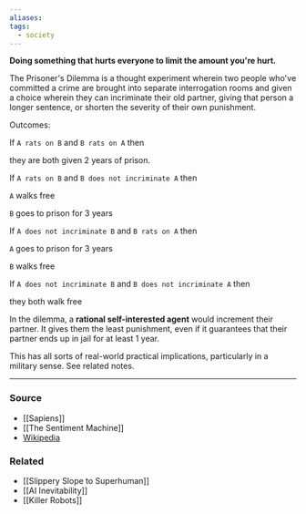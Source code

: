 ```yaml
---
aliases: 
tags:
  - society
---
```

**Doing something that hurts everyone to limit the amount you're hurt.**

The Prisoner's Dilemma is a thought experiment wherein two people who've committed a crime are brought into separate interrogation rooms and given a choice wherein they can incriminate their old partner, giving that person a longer sentence, or shorten the severity of their own punishment.

Outcomes:

If `A rats on B` and `B rats on A` then

they are both given 2 years of prison.

If `A rats on B` and `B does not incriminate A` then

`A` walks free

`B` goes to prison for 3 years

If `A does not incriminate B` and `B rats on A` then

`A` goes to prison for 3 years

`B` walks free

If `A does not incriminate B` and `B does not incriminate A` then

they both walk free

In the dilemma, a **rational self-interested agent** would increment their partner. It gives them the least punishment, even if it guarantees that their partner ends up in jail for at least 1 year.

This has all sorts of real-world practical implications, particularly in a military sense. See related notes.

---

### Source
- [[Sapiens]]
- [[The Sentiment Machine]]
- [Wikipedia](https://en.wikipedia.org/wiki/Prisoner%27s_dilemma)

### Related
- [[Slippery Slope to Superhuman]] 
- [[AI Inevitability]] 
- [[Killer Robots]]